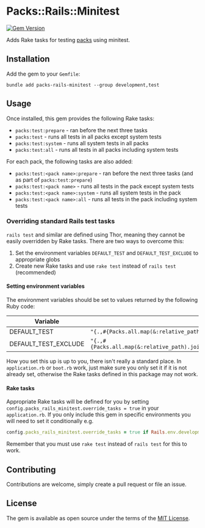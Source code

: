 # Packs::Rails::Minitest

[![Gem Version](https://badge.fury.io/rb/packs-rails-minitest.svg)](https://badge.fury.io/rb/packs-rails-minitest)

Adds Rake tasks for testing [packs](https://github.com/rubyatscale/packs) using minitest.

## Installation

Add the gem to your `Gemfile`:

```shell
bundle add packs-rails-minitest --group development,test
```

## Usage

Once installed, this gem provides the following Rake tasks:

- `packs:test:prepare` - ran before the next three tasks
- `packs:test` - runs all tests in all packs except system tests
- `packs:test:system` - runs all system tests in all packs
- `packs:test:all` - runs all tests in all packs including system tests

For each pack, the following tasks are also added:

- `packs:test:<pack name>:prepare` - ran before the next three tasks (and as part of `packs:test:prepare`)
- `packs:test:<pack name>` - runs all tests in the pack except system tests
- `packs:test:<pack name>:system` - runs all system tests in the pack
- `packs:test:<pack name>:all` - runs all tests in the pack including system tests

### Overriding standard Rails test tasks

`rails test` and similar are defined using Thor, meaning they cannot be easily overridden by Rake tasks. There are two
ways to overcome this:

1. Set the environment variables `DEFAULT_TEST` and `DEFAULT_TEST_EXCLUDE` to appropriate globs
2. Create new Rake tasks and use `rake test` instead of `rails test` (recommended)

#### Setting environment variables

The environment variables should be set to values returned by the following Ruby code:

| Variable             | Ruby                                                                                 |
|----------------------|--------------------------------------------------------------------------------------|
| DEFAULT_TEST         | `"{.,#{Packs.all.map(&:relative_path).join(",")}/test/**/*_test.rb}"`                |
| DEFAULT_TEST_EXCLUDE | `"{.,#{Packs.all.map(&:relative_path).join(",")}/test/{system,dummy}/**/*_test.rb}"` |

How you set this up is up to you, there isn't really a standard place. In `application.rb` or `boot.rb` work, just make
sure you only set it if it is not already set, otherwise the Rake tasks defined in this package may not work.

#### Rake tasks

Appropriate Rake tasks will be defined for you by setting `config.packs_rails_minitest.override_tasks = true` in
your `application.rb`. If you only include this gem in specific environments you will need to set it conditionally e.g.

```ruby
config.packs_rails_minitest.override_tasks = true if Rails.env.development? || Rails.env.test?
```

Remember that you must use `rake test` instead of `rails test` for this to work.

## Contributing

Contributions are welcome, simply create a pull request or file an issue.

## License

The gem is available as open source under the terms of the [MIT License](https://opensource.org/licenses/MIT).
